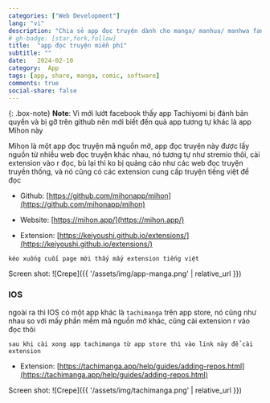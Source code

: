 ```yaml
---
categories: ["Web Development"]
lang: "vi"
description: "Chia sẻ app đọc truyện dành cho manga/ manhua/ manhwa fan"
# gh-badge: [star,fork,follow]
title:  "app đọc truyện miễn phí"
subtitle: ""
date:   2024-02-10
category:  App
tags: [app, share, manga, comic, software]
comments: true
social-share: false
---
```

{: .box-note}
**Note**:
Vì mới lướt facebook thấy app Tachiyomi bị đánh bản quyền và bị gỡ trên github nên mới biết đến quả app tương tự khác là app Mihon này

Mihon là một app đọc truyện mã nguồn mở, app đọc truyện này được lấy nguồn từ nhiều web đọc truyện khác nhau, nó tương tự như stremio thôi, cài extension vào r đọc, bù lại thì ko bị quảng cáo như các web đọc truyện truyền thống, và nó cũng có các extension cung cấp truyện tiếng việt để đọc

- Github: [https://github.com/mihonapp/mihon](https://github.com/mihonapp/mihon)
- Website: [https://mihon.app/](https://mihon.app/)

- Extension: [https://keiyoushi.github.io/extensions/](https://keiyoushi.github.io/extensions/)

`kéo xuống cuối page mới thấy mấy extension tiếng việt`

Screen shot:
![Crepe]({{ '/assets/img/app-manga.png' | relative_url }})

### IOS
ngoài ra thì IOS có một app khác là `tachimanga` trên app store, nó cũng như nhau so với mấy phần mềm mã nguồn mở khác, cũng cài extension r vào đọc thôi

`sau khi cài xong app tachimanga từ app store thì vào link này để cài extension`
- Extension: [https://tachimanga.app/help/guides/adding-repos.html](https://tachimanga.app/help/guides/adding-repos.html)

Screen shot:
![Crepe]({{ '/assets/img/tachimanga.png' | relative_url }})

